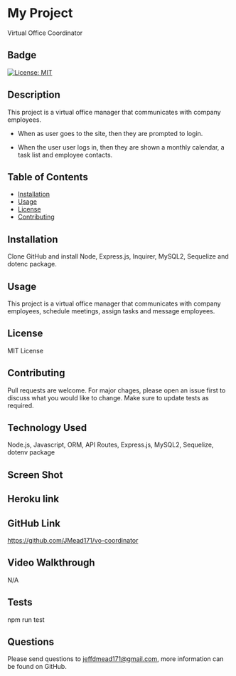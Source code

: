# My Project       
Virtual Office Coordinator
  

## Badge
[![License: MIT](https://img.shields.io/badge/License-MIT-yellow.svg)](https://opensource.org/licenses/MIT)


## Description
This project is a virtual office manager that communicates with company employees.

- When as user goes to the site, then they are prompted to login.

- When the user user logs in,  then they are shown a monthly calendar, a task list and employee contacts.

## Table of Contents
  
  * [Installation](#installation)
  * [Usage](#usage)
  * [License](#license)
  * [Contributing](#contributing)
  

## Installation
Clone GitHub and install Node, Express.js, Inquirer, MySQL2, Sequelize and dotenc package.
  
  
## Usage 
This project is a virtual office manager that communicates with company employees, schedule meetings, assign tasks and message employees.


## License
MIT License

## Contributing
Pull requests are welcome. For major chages, please open an issue first to discuss what you would like to change. Make sure to update tests as required.
  

## Technology Used
Node.js, Javascript, ORM, API Routes, Express.js, MySQL2, Sequelize, dotenv package


## Screen Shot


## Heroku link


## GitHub Link
https://github.com/JMead171/vo-coordinator


## Video Walkthrough
N/A

## Tests
npm run test

  
## Questions
Please send questions to jeffdmead171@gmail.com, more information can be found on GitHub.
